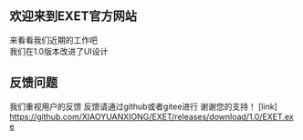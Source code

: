 ## 欢迎来到EXET官方网站
   来看看我们近期的工作吧    
   我们在1.0版本改进了UI设计
## 反馈问题
   我们重视用户的反馈
   反馈请通过github或者gitee进行
   谢谢您的支持！
   [link] https://github.com/XIAOYUANXIONG/EXET/releases/download/1.0/EXET.exe
  

